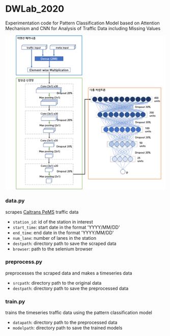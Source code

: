 # DWLab_2020
Experimentation code for Pattern Classification Model based on Attention Mechanism and CNN for Analysis of Traffic Data including Missing Values

![image](https://github.com/leee5495/DWLab_2020/blob/master/misc/%EB%8F%84%ED%98%95.png)


### data.py
scrapes [Caltrans PeMS](http://pems.dot.ca.gov/) traffic data 
- `station_id`:  id of the station in interest
- `start_time`:  start date in the format 'YYYY/MM/DD'
- `end_time`:  end date in the format 'YYYY/MM/DD'
- `num_lane`:  number of lanes in the station
- `destpath`:  directory path to save the scraped data
- `browser`:  path to the selenium browser

### preprocess.py
preprocesses the scraped data and makes a timeseries data
- `srcpath`:  directory path to the original data
- `destpath`:  directory path to save the preprocessed data

### train.py
trains the timeseries traffic data using the pattern classification model
- `datapath`:  directory path to the preprocessed data
- `modelpath`:  directory path to save the trained models
